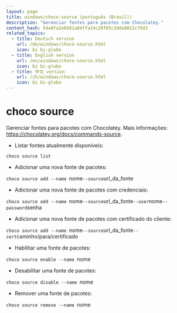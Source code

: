 ```yaml
---
layout: page
title: windows/choco-source (português (Brasil))
description: "Gerenciar fontes para pacotes com Chocolatey."
content_hash: 54a0fa2e6b81a84ffa14c28f85c3dda8812c70d3
related_topics:
  - title: Deutsch version
    url: /de/windows/choco-source.html
    icon: bi bi-globe
  - title: English version
    url: /en/windows/choco-source.html
    icon: bi bi-globe
  - title: 中文 version
    url: /zh/windows/choco-source.html
    icon: bi bi-globe
---
```

# choco source

Gerenciar fontes para pacotes com Chocolatey.
Mais informações: <https://chocolatey.org/docs/commands-source>.

- Listar fontes atualmente disponíveis:

`choco source list`

- Adicionar uma nova fonte de pacotes:

`choco source add --name `<span class="tldr-var badge badge-pill bg-dark-lm bg-white-dm text-white-lm text-dark-dm font-weight-bold">nome</span>` --source `<span class="tldr-var badge badge-pill bg-dark-lm bg-white-dm text-white-lm text-dark-dm font-weight-bold">url_da_fonte</span>

- Adicionar uma nova fonte de pacotes com credenciais:

`choco source add --name `<span class="tldr-var badge badge-pill bg-dark-lm bg-white-dm text-white-lm text-dark-dm font-weight-bold">nome</span>` --source `<span class="tldr-var badge badge-pill bg-dark-lm bg-white-dm text-white-lm text-dark-dm font-weight-bold">url_da_fonte</span>` --user `<span class="tldr-var badge badge-pill bg-dark-lm bg-white-dm text-white-lm text-dark-dm font-weight-bold">nome</span>` --password `<span class="tldr-var badge badge-pill bg-dark-lm bg-white-dm text-white-lm text-dark-dm font-weight-bold">senha</span>

- Adicionar uma nova fonte de pacotes com certificado do cliente:

`choco source add --name `<span class="tldr-var badge badge-pill bg-dark-lm bg-white-dm text-white-lm text-dark-dm font-weight-bold">nome</span>` --source `<span class="tldr-var badge badge-pill bg-dark-lm bg-white-dm text-white-lm text-dark-dm font-weight-bold">url_da_fonte</span>` --cert `<span class="tldr-var badge badge-pill bg-dark-lm bg-white-dm text-white-lm text-dark-dm font-weight-bold">caminho/para/certificado</span>

- Habilitar uma fonte de pacotes:

`choco source enable --name `<span class="tldr-var badge badge-pill bg-dark-lm bg-white-dm text-white-lm text-dark-dm font-weight-bold">nome</span>

- Desabilitar uma fonte de pacotes:

`choco source disable --name `<span class="tldr-var badge badge-pill bg-dark-lm bg-white-dm text-white-lm text-dark-dm font-weight-bold">nome</span>

- Remover uma fonte de pacotes:

`choco source remove --name `<span class="tldr-var badge badge-pill bg-dark-lm bg-white-dm text-white-lm text-dark-dm font-weight-bold">nome</span>
